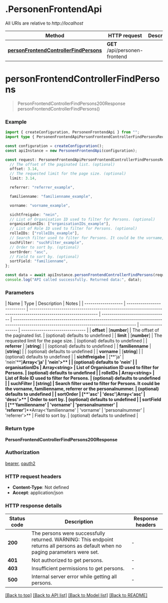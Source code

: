 # .PersonenFrontendApi

All URIs are relative to _http://localhost_

| Method                                                                                                | HTTP request                   | Description |
| ----------------------------------------------------------------------------------------------------- | ------------------------------ | ----------- |
| [**personFrontendControllerFindPersons**](PersonenFrontendApi.md#personFrontendControllerFindPersons) | **GET** /api/personen-frontend |

# **personFrontendControllerFindPersons**

> PersonFrontendControllerFindPersons200Response personFrontendControllerFindPersons()

### Example

```typescript
import { createConfiguration, PersonenFrontendApi } from "";
import type { PersonenFrontendApiPersonFrontendControllerFindPersonsRequest } from "";

const configuration = createConfiguration();
const apiInstance = new PersonenFrontendApi(configuration);

const request: PersonenFrontendApiPersonFrontendControllerFindPersonsRequest = {
  // The offset of the paginated list. (optional)
  offset: 3.14,
  // The requested limit for the page size. (optional)
  limit: 3.14,

  referrer: "referrer_example",

  familienname: "familienname_example",

  vorname: "vorname_example",

  sichtfreigabe: "nein",
  // List of Organisation ID used to filter for Persons. (optional)
  organisationIDs: ["organisationIDs_example"],
  // List of Role ID used to filter for Persons. (optional)
  rolleIDs: ["rolleIDs_example"],
  // Search filter used to filter for Persons. It could be the vorname, familienname, referrer or the personalnummer. (optional)
  suchFilter: "suchFilter_example",
  // Order to sort by. (optional)
  sortOrder: "asc",
  // Field to sort by. (optional)
  sortField: "familienname",
};

const data = await apiInstance.personFrontendControllerFindPersons(request);
console.log("API called successfully. Returned data:", data);
```

### Parameters

| Name                | Type                        | Description                                                                                                      | Notes                            |
| ------------------- | --------------------------- | ---------------------------------------------------------------------------------------------------------------- | -------------------------------- | ------------------------------------------------------------------------------------------------------------------------------------------- | ----------------- | -------------------------------- |
| **offset**          | [**number**]                | The offset of the paginated list.                                                                                | (optional) defaults to undefined |
| **limit**           | [**number**]                | The requested limit for the page size.                                                                           | (optional) defaults to undefined |
| **referrer**        | [**string**]                |                                                                                                                  | (optional) defaults to undefined |
| **familienname**    | [**string**]                |                                                                                                                  | (optional) defaults to undefined |
| **vorname**         | [**string**]                |                                                                                                                  | (optional) defaults to undefined |
| **sichtfreigabe**   | [\*\*&#39;ja&#39;           | &#39;nein&#39;**]**Array<&#39;ja&#39; &#124; &#39;nein&#39;>\*\*                                                 |                                  | (optional) defaults to 'nein'                                                                                                               |
| **organisationIDs** | **Array&lt;string&gt;**     | List of Organisation ID used to filter for Persons.                                                              | (optional) defaults to undefined |
| **rolleIDs**        | **Array&lt;string&gt;**     | List of Role ID used to filter for Persons.                                                                      | (optional) defaults to undefined |
| **suchFilter**      | [**string**]                | Search filter used to filter for Persons. It could be the vorname, familienname, referrer or the personalnummer. | (optional) defaults to undefined |
| **sortOrder**       | [\*\*&#39;asc&#39;          | &#39;desc&#39;**]**Array<&#39;asc&#39; &#124; &#39;desc&#39;>\*\*                                                | Order to sort by.                | (optional) defaults to undefined                                                                                                            |
| **sortField**       | [\*\*&#39;familienname&#39; | &#39;vorname&#39;                                                                                                | &#39;personalnummer&#39;         | &#39;referrer&#39;**]**Array<&#39;familienname&#39; &#124; &#39;vorname&#39; &#124; &#39;personalnummer&#39; &#124; &#39;referrer&#39;>\*\* | Field to sort by. | (optional) defaults to undefined |

### Return type

**PersonFrontendControllerFindPersons200Response**

### Authorization

[bearer](README.md#bearer), [oauth2](README.md#oauth2)

### HTTP request headers

- **Content-Type**: Not defined
- **Accept**: application/json

### HTTP response details

| Status code | Description                                                                                                                       | Response headers |
| ----------- | --------------------------------------------------------------------------------------------------------------------------------- | ---------------- |
| **200**     | The persons were successfully returned. WARNING: This endpoint returns all persons as default when no paging parameters were set. | -                |
| **401**     | Not authorized to get persons.                                                                                                    | -                |
| **403**     | Insufficient permissions to get persons.                                                                                          | -                |
| **500**     | Internal server error while getting all persons.                                                                                  | -                |

[[Back to top]](#) [[Back to API list]](README.md#documentation-for-api-endpoints) [[Back to Model list]](README.md#documentation-for-models) [[Back to README]](README.md)
